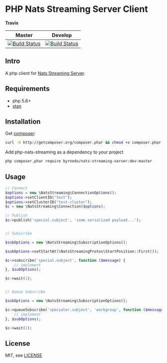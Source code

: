 # PHP Nats Streaming Server Client

**Travis**

| Master  | Develop |
| ------------- | ------------- |
| [![Build Status](https://travis-ci.org/byrnedo/php-nats-streaming.svg?branch=master)](https://travis-ci.org/byrnedo/php-nats-streaming)  | [![Build Status](https://travis-ci.org/byrnedo/php-nats-streaming.svg?branch=develop)](https://travis-ci.org/byrnedo/php-nats-streaming)  |


## Intro

A php client for [Nats Streaming Server](https://nats.io/documentation/streaming/nats-streaming-intro/).


## Requirements

* php 5.6+
* [stan](https://github.com/nats-io/nats-streaming-server)


## Installation

Get [composer](https://getcomposer.org/):
```bash
curl -O http://getcomposer.org/composer.phar && chmod +x composer.phar
```

Add php-nats-streaming as a dependency to your project

```bash
php composer.phar require byrnedo/nats-streaming-server:dev-master
```

## Usage

```php
// Connect
$options = new \NatsStreaming\ConnectionOptions();
$options->setClientID("test");
$options->setClusterID("test-cluster");
$c = new \NatsStreaming\Connection($options);

// Publish
$c->publish('special.subject', 'some serialized payload...');


// Subscribe

$subOptions = new \NatsStreaming\SubscriptionOptions();

$subOptions->setStartAt(\NatsStreamingProtos\StartPosition::First());

$c->subscribe('special.subject', function ($message) {
    // implement
}, $subOptions);

$c->wait(1);


// Queue Subscribe

$subOptions = new \NatsStreaming\SubscriptionOptions();

$c->queueSubscribe('specialer.subject', 'workgroup', function ($message) {
    // implement
}, $subOptions);

$c->wait(1);
```

## License

MIT, see [LICENSE](LICENSE)


